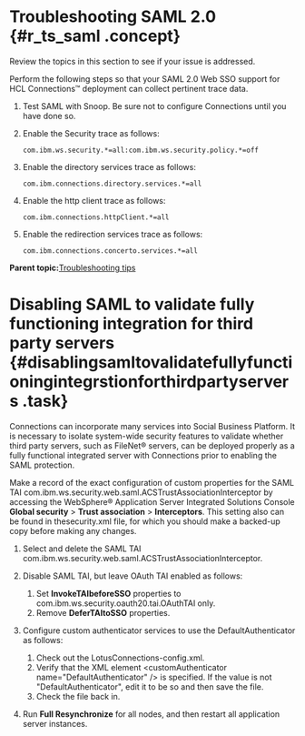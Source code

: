 # Troubleshooting SAML 2.0 {#r_ts_saml .concept}

Review the topics in this section to see if your issue is addressed.

Perform the following steps so that your SAML 2.0 Web SSO support for HCL Connections™ deployment can collect pertinent trace data.

1.  Test SAML with Snoop. Be sure not to configure Connections until you have done so.
2.  Enable the Security trace as follows:

    ```
    com.ibm.ws.security.*=all:com.ibm.ws.security.policy.*=off
    ```

3.  Enable the directory services trace as follows:

    ```
    com.ibm.connections.directory.services.*=all
    
    ```

4.  Enable the http client trace as follows:

    ```
    com.ibm.connections.httpClient.*=all
    
    ```

5.  Enable the redirection services trace as follows:

    ```
    com.ibm.connections.concerto.services.*=all
    ```


**Parent topic:**[Troubleshooting tips](../troubleshoot/ts_c_ts_tips_overview.md)

# Disabling SAML to validate fully functioning integration for third party servers {#disablingsamltovalidatefullyfunctioningintegrstionforthirdpartyservers .task}

Connections can incorporate many services into Social Business Platform. It is necessary to isolate system-wide security features to validate whether third party servers, such as FileNet® servers, can be deployed properly as a fully functional integrated server with Connections prior to enabling the SAML protection.

Make a record of the exact configuration of custom properties for the SAML TAI com.ibm.ws.security.web.saml.ACSTrustAssociationInterceptor by accessing the WebSphere® Application Server Integrated Solutions Console **Global security** \> **Trust association** \> **Interceptors**. This setting also can be found in thesecurity.xml file, for which you should make a backed-up copy before making any changes.

1.  Select and delete the SAML TAI com.ibm.ws.security.web.saml.ACSTrustAssociationInterceptor.

2.  Disable SAML TAI, but leave OAuth TAI enabled as follows:

    1.  Set **InvokeTAIbeforeSSO** properties to com.ibm.ws.security.oauth20.tai.OAuthTAI only.
    2.  Remove **DeferTAItoSSO** properties.
3.  Configure custom authenticator services to use the DefaultAuthenticator as follows:

    1.  Check out the LotusConnections-config.xml.
    2.  Verify that the XML element <customAuthenticator name="DefaultAuthenticator" /\> is specified. If the value is not "DefaultAuthenticator", edit it to be so and then save the file.
    3.  Check the file back in.
4.  Run **Full Resynchronize** for all nodes, and then restart all application server instances.


